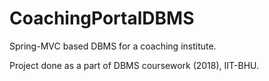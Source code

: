 # CoachingPortalDBMS

Spring-MVC based DBMS for a coaching institute.

Project done as a part of DBMS coursework (2018), IIT-BHU.
